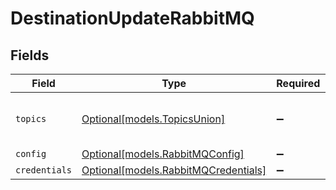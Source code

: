 # DestinationUpdateRabbitMQ


## Fields

| Field                                                                    | Type                                                                     | Required                                                                 | Description                                                              | Example                                                                  |
| ------------------------------------------------------------------------ | ------------------------------------------------------------------------ | ------------------------------------------------------------------------ | ------------------------------------------------------------------------ | ------------------------------------------------------------------------ |
| `topics`                                                                 | [Optional[models.TopicsUnion]](../models/topicsunion.md)                 | :heavy_minus_sign:                                                       | "*" or an array of enabled topics.                                       | *                                                                        |
| `config`                                                                 | [Optional[models.RabbitMQConfig]](../models/rabbitmqconfig.md)           | :heavy_minus_sign:                                                       | N/A                                                                      |                                                                          |
| `credentials`                                                            | [Optional[models.RabbitMQCredentials]](../models/rabbitmqcredentials.md) | :heavy_minus_sign:                                                       | N/A                                                                      |                                                                          |